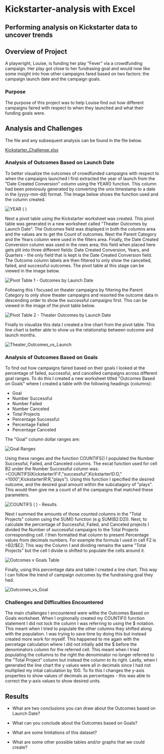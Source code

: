 # Kickstarter-analysis with Excel
Performing analysis on Kickstarter data to uncover trends
---
## Overview of Project
A playwright, Louise, is funding her play "Fever" via a crowdfunding campaign. Her play got close to her fundrasing goal and would now like some insight into how other campaigns fared based on two factors: the campaign launch date and the campaign goals.
### Purpose
The purpose of this project was to help Louise find out how different campaigns faired with respect to when they launched and what their funding goals were.

## Analysis and Challenges
The file and any subsequent analysis can be found in the file below.

[Kickstarter_Challenge.xlsx](https://github.com/ClaudAMC/Kickstarter-analysis/files/8648221/Kickstarter_Challenge.xlsx)

### Analysis of Outcomes Based on Launch Date
To better visualize the outcomes of crowdfunded campaigns with respect to when the campaigns launched I first extracted the year of launch from the "Date Created Conversion" column using the YEAR() function. This column had been previosuly generated by converting the unix timestamp to a date in the (yyyy-mm-dd) format. 
The Image below shows the function used and the column created.

![YEAR ( )](https://user-images.githubusercontent.com/103139895/167700774-30101f0f-9235-463e-822a-f4083b3f8119.png)

Next a pivot table using the Kickstarter worksheet was created. This pivot table was generated in a new worksheet called "Theater Outcomes by Launch Date". The Outcomes field was displayed in both the columns area and the values are to get the Count of outcomes. Next the Parent Category and the Years column were used in the filters area. Finally, the Date Created Conversion column was used in the rows area; this field when placed here gets plit into three different fields: Date Created Conversion, Years, and Quarters - the only field that is kept is the Date Created Conversion field. The Outcome column labels are then filtered to only show the cancelled, failed, and successful outcomes. The pivot table at this stage can be viewed in the image below.

![Pivot Table 1 - Outcomes by Launch Date](https://user-images.githubusercontent.com/103139895/167702947-c5f0be37-e3e9-4a7e-9c8d-aaade537e256.png)

Following this I focused on theater campaigns by filtering the Parent Category to only show theater campaigns and resorted the outcome data in descending order to show the successful campaigns first. This can be viewed in the image of the pivot table below.

![Pivot Table 2 - Theater Outcomes by Launch Date](https://user-images.githubusercontent.com/103139895/167703818-c8abfb22-8025-4324-a9b8-756a05e1a31c.png)

Finally to visualize this data I created a line chart from the pivot table. This line chart is better able to show us the relationship between outcome and launch months.

![Theater_Outcomes_vs_Launch](https://user-images.githubusercontent.com/103139895/167704507-f981e384-fa20-4fe6-9268-fa2493a6aea1.png)

### Analysis of Outcomes Based on Goals
To find out how campaigns faired based on their goals I looked at the percentage of failed, successful, and cancelled campaigns across different goal ranges. To do this I created a new worksheet titled "Outcomes Based on Goals" where I created a table with the following headings (columns): 
- Goal
- Number Successful
- Number Failed
- Number Canceled
- Total Projects
- Percentage Successful
- Percentage Failed
- Percentage Canceled

The "Goal" column dollar ranges are:

![Goal Ranges](https://user-images.githubusercontent.com/103139895/167726514-ef36847d-cb01-4d19-84ef-d17785c26124.png)

Using these ranges and the function COUNTIFS() I populated the Number Successful, Failed, and Canceled columns. The excat function used for cell B2 under the Number Successful column was: =COUNTIFS(Kickstarter!$F:$F,"successful",Kickstarter!$D:$D,"<1000",Kickstarter!$R:$R,"plays").
Using this function I specified the desired outcome, and the desired goal amount within the subcatagory of "plays". This would then give me a count of all the campaigns that matched these parameters.

![COUNTIFS ( ) - Results](https://user-images.githubusercontent.com/103139895/167727524-a16887d6-8190-483a-a8ec-422b2c3a251c.png)

Next I summed the amounts of those counted columns in the "Total Projects" column using the SUM() function (e.g SUM(B2:D2)).
Next, to calculate the percentage of Successful, Failed, and Canceled projects I divided the Number of successful campaigns to the Total Projects corresponding cell. I then formatted that column to present Percentage values from decimals numbers. For example the formula I used in cell F2 is =B2/$E2; This way the Column I and dividing remains the same "Total Projects" but the cell I divide is shifted to populate the cells around it.

![Outcomes v Goals Table](https://user-images.githubusercontent.com/103139895/167729741-35e8a233-cc60-42d1-a9f8-24fe699047c7.png)

Finally, using this percentage data and table I created a line chart. This way I can follow the trend of campaign outcomes by the fundraising goal they had.

![Outcomes_vs_Goal](https://user-images.githubusercontent.com/103139895/167728771-ce5bc308-f3c8-442c-9659-218ab926a356.png)

### Challenges and Difficulties Encountered

The main challenges I encountered were withe the Outcomes Based on Goals worksheet. When I orginonally created my COUNTIF() function statement I did not lock the column I was referring to using the $ notation. This meant when I tried to populate the other columns they shifted along with the population. I was trying to save time by doing this but instead created more work for myself. This happened to me again with the percetage calculation where I did not intially add the $ before the denominators column for the referred cell. This meant when I tried populating the collumns to the right the denominator no longer referred to the "Total Project" column but instead the column to its right. Lastly, when I generated the line chart the y values were all in decimals since I had not multiplied my intial calculation by 100. To fix this I changes the y-axis properties to show values of decimals as percentages - this was able to correct the y-axis values to show desired units.

## Results

- What are two conclusions you can draw about the Outcomes based on Launch Date?

- What can you conclude about the Outcomes based on Goals?

- What are some limitations of this dataset?

- What are some other possible tables and/or graphs that we could create?
